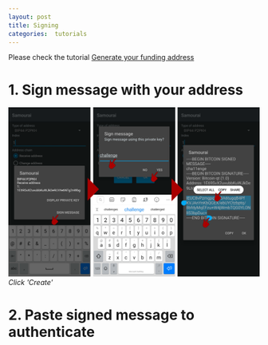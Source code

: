 ```yaml
---
layout: post
title: Signing
categories:  tutorials
---
```

Please check the tutorial [Generate your funding address][Generate]

# 1. Sign message with your address
![Sign message](/assets/signing2.svg)
*Click 'Create'*
# 2. Paste signed message to authenticate
[Generate]: /tutorials/2020/09/05/generate-address.html
